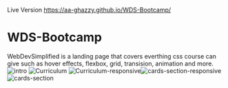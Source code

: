 Live Version https://aa-ghazzy.github.io/WDS-Bootcamp/

# WDS-Bootcamp
WebDevSimplified is a landing page that covers everthing css course can give such as hover effects, flexbox, grid, transision, animation and more.
![intro](https://github.com/aa-ghazzy/WDS-Bootcamp/assets/93956891/6c7ea9c4-783e-4d26-9337-6768e74d006f)
![Curriculum](https://github.com/aa-ghazzy/WDS-Bootcamp/assets/93956891/4928f31a-5d1b-4105-85d8-729d348aef23)
![Curriculum-responsive](https://github.com/aa-ghazzy/WDS-Bootcamp/assets/93956891/7058c77f-21f8-48d1-80f2-f5c55407ed24)![cards-section-responsive](https://github.com/aa-ghazzy/WDS-Bootcamp/assets/93956891/d537a06c-5bc3-49fd-963a-215dbbf79a1d)
![cards-section](https://github.com/aa-ghazzy/WDS-Bootcamp/assets/93956891/49782f8a-47f7-4abd-8386-26a076ba41e2)

